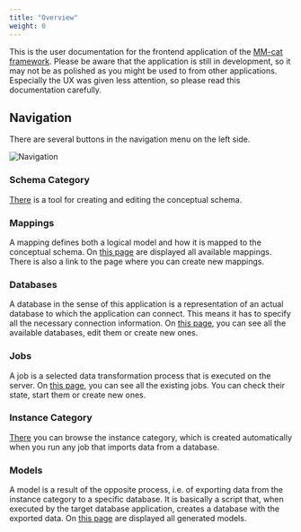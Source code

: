 ```yaml
---
title: "Overview"
weight: 0
---
```


This is the user documentation for the frontend application of the [MM-cat framework](https://gitlab.mff.cuni.cz/contosp/evolution-management). Please be aware that the application is still in development, so it may not be as polished as you might be used to from other applications. Especially the UX was given less attention, so please read this documentation carefully.

## Navigation

There are several buttons in the navigation menu on the left side.

![Navigation](/mmcat-docs/img/navigation.png)

### Schema Category

[There](schemaCategoryEditor.md) is a tool for creating and editing the conceptual schema.

### Mappings

A mapping defines both a logical model and how it is mapped to the conceptual schema. On [this page](mappings.md) are displayed all available mappings. There is also a link to the page where you can create new mappings.

### Databases

A database in the sense of this application is a representation of an actual database to which the application can connect. This means it has to specify all the necessary connection information. On [this page](databases.md), you can see all the available databases, edit them or create new ones.

### Jobs

A job is a selected data transformation process that is executed on the server. On [this page](jobs.md), you can see all the existing jobs. You can check their state, start them or create new ones.

### Instance Category

[There](./instanceCategory.md) you can browse the instance category, which is created automatically when you run any job that imports data from a database.

### Models

A model is a result of the opposite process, i.e. of exporting data from the instance category to a specific database. It is basically a script that, when executed by the target database application, creates a database with the exported data. On [this page](models.md) are displayed all generated models.

